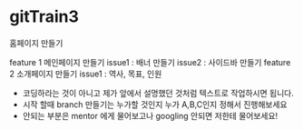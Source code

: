 # gitTrain3

홈페이지 만들기

feature 1 메인페이지 만들기
issue1 : 배너 만들기
issue2 : 사이드바 만들기
feature 2 소개페이지 만들기
issue1 : 역사, 목표, 인원



* 코딩하라는 것이 아니고 제가 앞에서 설명했던 것처럼 텍스트로 작업하시면 됩니다.
* 시작 할때 branch 만들기는 누가할 것인지 누가 A,B,C인지 정해서 진행해보세요
* 안되는 부분은 mentor 에게 물어보고나 googling 안되면 저한테 물어보세요!